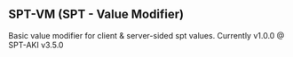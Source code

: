 ## SPT-VM (SPT - Value Modifier)
Basic value modifier for client & server-sided spt values.
Currently v1.0.0 @ SPT-AKI v3.5.0
